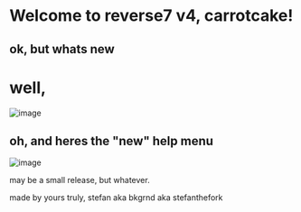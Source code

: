 # Welcome to reverse7 v4, carrotcake!

## ok, but whats new
# well,

![image](https://github.com/StefanTheFork/reverse7/assets/124001257/5c115eae-478e-49e5-a4bd-a7f353a01160)

## oh, and heres the "new" help menu

![image](https://github.com/StefanTheFork/reverse7/assets/124001257/0038f2d9-2da0-45b9-a826-61db060dc551)

may be a small release, but whatever.

made by yours truly, stefan aka bkgrnd aka stefanthefork


